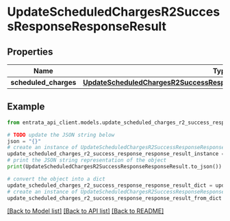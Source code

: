 # UpdateScheduledChargesR2SuccessResponseResponseResult


## Properties

Name | Type | Description | Notes
------------ | ------------- | ------------- | -------------
**scheduled_charges** | [**UpdateScheduledChargesR2SuccessResponseResponseResultScheduledCharges**](UpdateScheduledChargesR2SuccessResponseResponseResultScheduledCharges.md) |  | 

## Example

```python
from entrata_api_client.models.update_scheduled_charges_r2_success_response_response_result import UpdateScheduledChargesR2SuccessResponseResponseResult

# TODO update the JSON string below
json = "{}"
# create an instance of UpdateScheduledChargesR2SuccessResponseResponseResult from a JSON string
update_scheduled_charges_r2_success_response_response_result_instance = UpdateScheduledChargesR2SuccessResponseResponseResult.from_json(json)
# print the JSON string representation of the object
print(UpdateScheduledChargesR2SuccessResponseResponseResult.to_json())

# convert the object into a dict
update_scheduled_charges_r2_success_response_response_result_dict = update_scheduled_charges_r2_success_response_response_result_instance.to_dict()
# create an instance of UpdateScheduledChargesR2SuccessResponseResponseResult from a dict
update_scheduled_charges_r2_success_response_response_result_from_dict = UpdateScheduledChargesR2SuccessResponseResponseResult.from_dict(update_scheduled_charges_r2_success_response_response_result_dict)
```
[[Back to Model list]](../README.md#documentation-for-models) [[Back to API list]](../README.md#documentation-for-api-endpoints) [[Back to README]](../README.md)


